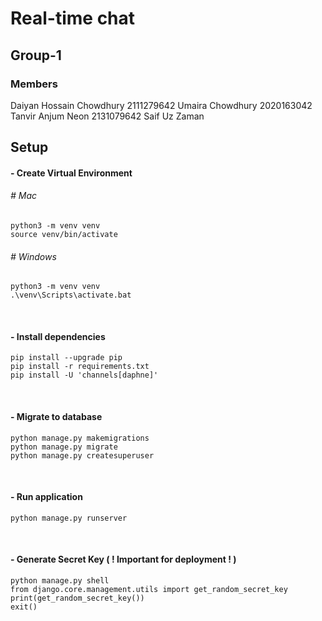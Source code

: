 # Real-time chat
## Group-1
### Members
Daiyan Hossain Chowdhury 2111279642
Umaira Chowdhury 2020163042
Tanvir Anjum Neon 2131079642
Saif Uz Zaman
## Setup

#### - Create Virtual Environment
###### # Mac
```
python3 -m venv venv
source venv/bin/activate
```

###### # Windows
```
python3 -m venv venv
.\venv\Scripts\activate.bat
```

<br>

#### - Install dependencies
```
pip install --upgrade pip
pip install -r requirements.txt
pip install -U 'channels[daphne]'
```

<br>

#### - Migrate to database
```
python manage.py makemigrations
python manage.py migrate
python manage.py createsuperuser
```

<br>

#### - Run application
```
python manage.py runserver
```

<br>

#### - Generate Secret Key ( ! Important for deployment ! )
```
python manage.py shell
from django.core.management.utils import get_random_secret_key
print(get_random_secret_key())
exit()
```


